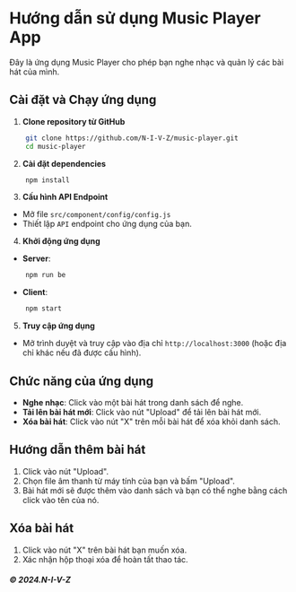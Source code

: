 # Hướng dẫn sử dụng Music Player App

Đây là ứng dụng Music Player cho phép bạn nghe nhạc và quản lý các bài hát của mình.

## Cài đặt và Chạy ứng dụng

1. **Clone repository từ GitHub**

```bash
    git clone https://github.com/N-I-V-Z/music-player.git
    cd music-player
```

2. **Cài đặt dependencies**

```bash
    npm install
```

3. **Cấu hình API Endpoint**

- Mở file `src/component/config/config.js`
- Thiết lập `API` endpoint cho ứng dụng của bạn.

4. **Khởi động ứng dụng**
- **Server**: 
```bash
    npm run be
```
- **Client**:
```bash
    npm start
```

5. **Truy cập ứng dụng**

- Mở trình duyệt và truy cập vào địa chỉ `http://localhost:3000` (hoặc địa chỉ khác nếu đã được cấu hình).

## Chức năng của ứng dụng

- **Nghe nhạc**: Click vào một bài hát trong danh sách để nghe.
- **Tải lên bài hát mới**: Click vào nút "Upload" để tải lên bài hát mới.
- **Xóa bài hát**: Click vào nút "X" trên mỗi bài hát để xóa khỏi danh sách.

## Hướng dẫn thêm bài hát

1. Click vào nút "Upload".
2. Chọn file âm thanh từ máy tính của bạn và bấm "Upload".
3. Bài hát mới sẽ được thêm vào danh sách và bạn có thể nghe bằng cách click vào tên của nó.

## Xóa bài hát

1. Click vào nút "X" trên bài hát bạn muốn xóa.
2. Xác nhận hộp thoại xóa để hoàn tất thao tác.

##### &#169; 2024.N-I-V-Z
